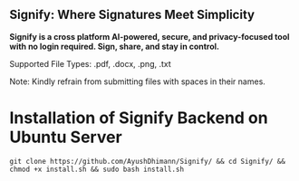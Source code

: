 ## Signify: Where Signatures Meet Simplicity

**Signify is a cross platform AI-powered, secure, and privacy-focused tool with no login required. Sign, share, and stay in control.**

Supported File Types: .pdf, .docx, .png, .txt

Note: Kindly refrain from submitting files with spaces in their names.

# Installation of Signify Backend on Ubuntu Server

```
git clone https://github.com/AyushDhimann/Signify/ && cd Signify/ && chmod +x install.sh && sudo bash install.sh
```
